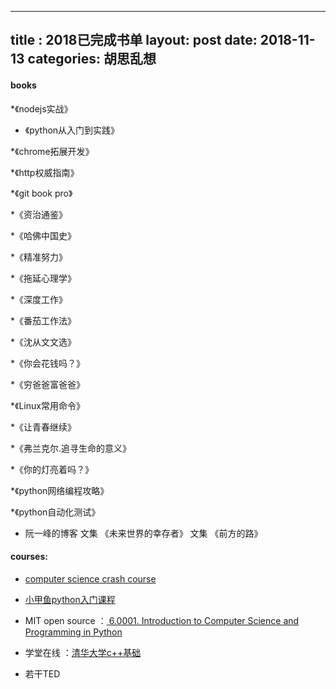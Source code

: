 

---
title : 2018已完成书单
layout: post
date:   2018-11-13 
categories: 胡思乱想
---

#### books

*《nodejs实战》

* 《python从入门到实践》

*《chrome拓展开发》

*《http权威指南》

*《git book pro》

*《资治通鉴》

*《哈佛中国史》

*《精准努力》

*《拖延心理学》

*《深度工作》

*《番茄工作法》

*《沈从文文选》

*《你会花钱吗？》

*《穷爸爸富爸爸》

*《Linux常用命令》

*《让青春继续》

*《弗兰克尔.追寻生命的意义》

*《你的灯亮着吗？》

*《python网络编程攻略》

*《python自动化测试》

* 阮一峰的博客 文集 《未来世界的幸存者》  文集 《前方的路》

#### courses:

* [computer science crash course](http://www.bilibili.com/video/av21376839?share_medium=android&share_source=copy_link&bbid=2BD08DAA-C67C-4410-BAB6-4FBBB9E5DE1816832infoc&ts=1542107894040)  

* [小甲鱼python入门课程](http://www.bilibili.com/video/av4050443?share_medium=android&share_source=copy_link&bbid=2BD08DAA-C67C-4410-BAB6-4FBBB9E5DE1816832infoc&ts=1542107993729)

* MIT open source ：[ 6.0001. Introduction to Computer Science and Programming in Python](https://ocw.mit.edu/courses/electrical-engineering-and-computer-science/6-0001-introduction-to-computer-science-and-programming-in-python-fall-2016/lecture-videos/)

* 学堂在线 ：[清华大学c++基础](http://www.xuetangx.com/courses/course-v1:TsinghuaX+00740043X_2015_T2+sp/about)

* 若干TED
